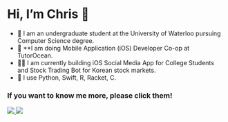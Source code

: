 #  Hi, I’m Chris 👋

- 🌱 I am an undergraduate student at the University of Waterloo pursuing Computer Science degree.
- 👀 **I am doing Mobile Application (iOS) Developer Co-op at TutorOcean. 
- 🧑‍💻 I am currently building iOS Social Media App for College Students and Stock Trading Bot for Korean stock markets. 
- 💞️ I use Python, Swift, R, Racket, C.

### If you want to know me more, please click them!
 <a href="https://www.linkedin.com/in/minjaelee0727/" target="_blank"> 
 <img src="https://img.icons8.com/fluent/48/000000/linkedin.png" /> 
 </a>
 <a href="https://minjaelee0727.oopy.io" target="_blank"> 
<img src="https://img.icons8.com/ios/48/000000/notion.png"/>
</a>
